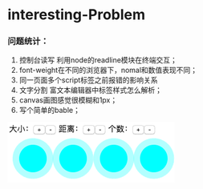 # interesting-Problem
### 问题统计：
1. 控制台读写
   利用node的readline模块在终端交互；
2. font-weight在不同的浏览器下，nomal和数值表现不同；
3. 同一页面多个script标签之前报错的影响关系
4. 文字分割
   富文本编辑器中标签样式怎么解析；
5. canvas画图感觉很模糊和1px；
6. 写个简单的bable；


![image](https://raw.githubusercontent.com/racheljoin/interesting-Problem/master/img/spread.gif)